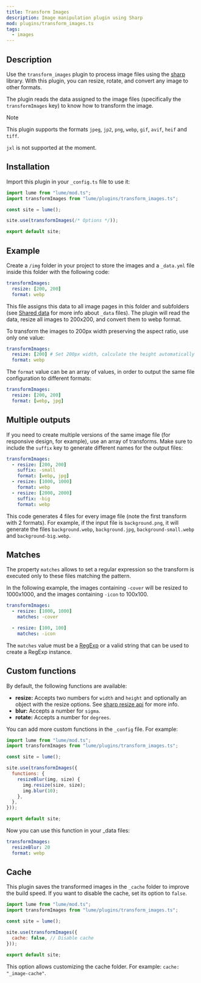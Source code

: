 ```yaml
---
title: Transform Images
description: Image manipulation plugin using Sharp
mod: plugins/transform_images.ts
tags:
  - images
---
```


## Description

Use the `transform_images` plugin to process image files using the
[sharp](https://sharp.pixelplumbing.com/) library. With this plugin, you can
resize, rotate, and convert any image to other formats.

The plugin reads the data assigned to the image files (specifically the
`transformImages` key) to know how to transform the image.

> [!note]
>
> This plugin supports the formats `jpeg`, `jp2`, `png`, `webp`, `gif`, `avif`,
> `heif` and `tiff`.
>
> `jxl` is not supported at the moment.

## Installation

Import this plugin in your `_config.ts` file to use it:

```js
import lume from "lume/mod.ts";
import transformImages from "lume/plugins/transform_images.ts";

const site = lume();

site.use(transformImages(/* Options */));

export default site;
```

## Example

Create a `/img` folder in your project to store the images and a `_data.yml`
file inside this folder with the following code:

<lume-code>

```yml { title="/img/_data.yml" }
transformImages:
  resize: [200, 200]
  format: webp
```

</lume-code>

This file assigns this data to all image pages in this folder and subfolders
(see [Shared data](../docs/creating-pages/shared-data.md) for more info about
`_data` files). The plugin will read the data, resize all images to 200x200, and
convert them to webp format.

To transform the images to 200px width preserving the aspect ratio, use only one
value:

<lume-code>

```yml { title="/img/_data.yml" }
transformImages:
  resize: [200] # Set 200px width, calculate the height automatically
  format: webp
```

</lume-code>

The `format` value can be an array of values, in order to output the same file
configuration to different formats:

<lume-code>

```yml { title="/img/_data.yml" }
transformImages:
  resize: [200, 200]
  format: [webp, jpg]
```

</lume-code>

## Multiple outputs

If you need to create multiple versions of the same image file (for responsive
design, for example), use an array of transforms. Make sure to include the
`suffix` key to generate different names for the output files:

<lume-code>

```yml { title="/img/_data.yml" }
transformImages:
  - resize: [200, 200]
    suffix: -small
    format: [webp, jpg]
  - resize: [1000, 1000]
    format: webp
  - resize: [2000, 2000]
    suffix: -big
    format: webp
```

</lume-code>

This code generates 4 files for every image file (note the first transform with
2 formats). For example, if the input file is `background.png`, it will generate
the files `background.webp`, `background.jpg`, `background-small.webp` and
`background-big.webp`.

## Matches

The property `matches` allows to set a regular expression so the transform is
executed only to these files matching the pattern.

In the following example, the images containing `-cover` will be resized to
1000x1000, and the images containing `-icon` to 100x100.

<lume-code>

```yml { title="/img/_data.yml" }
transformImages:
  - resize: [1000, 1000]
    matches: -cover

  - resize: [100, 100]
    matches: -icon
```

</lume-code>

The `matches` value must be a
[RegExp](https://developer.mozilla.org/docs/Web/JavaScript/Reference/Global_Objects/RegExp)
or a valid string that can be used to create a RegExp instance.

## Custom functions

By default, the following functions are available:

- **resize:** Accepts two numbers for `width` and `height` and optionally an
  object with the resize options. See
  [sharp resize api](https://sharp.pixelplumbing.com/api-resize) for more info.
- **blur:** Accepts a number for `sigma`.
- **rotate:** Accepts a number for `degrees`.

You can add more custom functions in the `_config` file. For example:

```js
import lume from "lume/mod.ts";
import transformImages from "lume/plugins/transform_images.ts";

const site = lume();

site.use(transformImages({
  functions: {
    resizeBlur(img, size) {
      img.resize(size, size);
      img.blur(10);
    },
  },
}));

export default site;
```

Now you can use this function in your _data files:

```yml { title="/img/_data.yml" }
transformImages:
  resizeBlur: 20
  format: webp
```

## Cache

This plugin saves the transformed images in the `_cache` folder to improve the
build speed. If you want to disable the cache, set its option to `false`.

```js
import lume from "lume/mod.ts";
import transformImages from "lume/plugins/transform_images.ts";

const site = lume();

site.use(transformImages({
  cache: false, // Disable cache
}));

export default site;
```

This option allows customizing the cache folder. For example:
`cache: "_image-cache"`.

